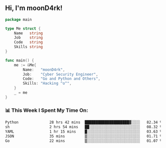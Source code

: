 <h2> Hi, I'm moonD4rk!</h2>

```go
package main

type Me struct {
	Name   string
	Job    string
	Code   string
	Skills string
}

func main() {
	me := &Me{
		Name:   "moonD4rk",
		Job:    "Cyber Security Engineer",
		Code:   "Go and Python and Others",
		Skills: "Hacking ^o^",
	}
	_ = me
}
```

<h3>📊 This Week I Spent My Time On:</h3>
<!-- <img align='right' src="https://github-readme-stats.vercel.app/api?username=moond4rk&show_icons=true&theme=radical", width="300" height="150"> -->

<!--START_SECTION:waka-->

```txt
Python              28 hrs 42 mins  ████████████████████▓░░░░   82.34 %
sh                  2 hrs 54 mins   ██░░░░░░░░░░░░░░░░░░░░░░░   08.32 %
YAML                1 hr 15 mins    █░░░░░░░░░░░░░░░░░░░░░░░░   03.63 %
JSON                35 mins         ▒░░░░░░░░░░░░░░░░░░░░░░░░   01.71 %
Go                  22 mins         ▒░░░░░░░░░░░░░░░░░░░░░░░░   01.07 %
```

<!--END_SECTION:waka-->

